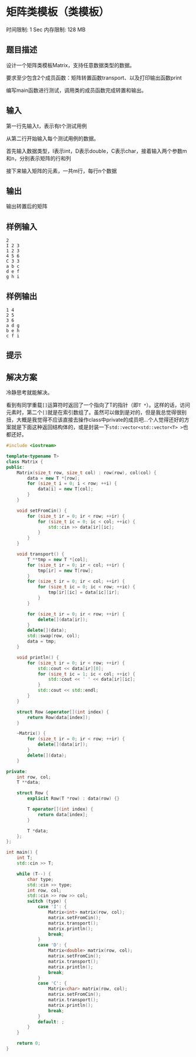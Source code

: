 # 矩阵类模板（类模板）
时间限制: 1 Sec  内存限制: 128 MB

## 题目描述
设计一个矩阵类模板Matrix，支持任意数据类型的数据。

要求至少包含2个成员函数：矩阵转置函数transport、以及打印输出函数print

编写main函数进行测试，调用类的成员函数完成转置和输出。

## 输入
第一行先输入t，表示有t个测试用例

从第二行开始输入每个测试用例的数据。

首先输入数据类型，I表示int，D表示double，C表示char，接着输入两个参数m和n，分别表示矩阵的行和列

接下来输入矩阵的元素，一共m行，每行n个数据

## 输出
输出转置后的矩阵

## 样例输入
    2
    I 2 3
    1 2 3
    4 5 6
    C 3 3
    a b c
    d e f
    g h i

## 样例输出
    1 4
    2 5
    3 6
    a d g
    b e h
    c f i

## 提示

## 解决方案
冷静思考就能解决。

看到有同学重载`[]`运算符时返回了一个指向了T的指针（即`T *`）。这样的话，访问元素时，第二个`[]`就是在索引数组了。虽然可以做到是对的，但是我总觉得很别扭，大概是我觉得不应该直接去操作class中private的成员吧...个人觉得还好的方案就是下面这种返回结构体的，或是封装一下`std::vector<std::vector<T> >`也都还好。

``` cpp
#include <iostream>

template<typename T>
class Matrix {
public:
    Matrix(size_t row, size_t col) : row(row), col(col) {
        data = new T *[row];
        for (size_t i = 0; i < row; ++i) {
            data[i] = new T[col];
        }
    }

    void setFromCin() {
        for (size_t ir = 0; ir < row; ++ir) {
            for (size_t ic = 0; ic < col; ++ic) {
                std::cin >> data[ir][ic];
            }
        }
    }

    void transport() {
        T **tmp = new T *[col];
        for (size_t ir = 0; ir < col; ++ir) {
            tmp[ir] = new T[row];
        }
        for (size_t ir = 0; ir < col; ++ir) {
            for (size_t ic = 0; ic < row; ++ic) {
                tmp[ir][ic] = data[ic][ir];
            }
        }

        for (size_t ir = 0; ir < row; ++ir) {
            delete[](data[ir]);
        }
        delete[](data);
        std::swap(row, col);
        data = tmp;
    }

    void println() {
        for (size_t ir = 0; ir < row; ++ir) {
            std::cout << data[ir][0];
            for (size_t ic = 1; ic < col; ++ic) {
                std::cout << ' ' << data[ir][ic];
            }
            std::cout << std::endl;
        }
    }

    struct Row &operator[](int index) {
        return Row(data[index]);
    }

    ~Matrix() {
        for (size_t ir = 0; ir < row; ++ir) {
            delete[](data[ir]);
        }
        delete[](data);
    }

private:
    int row, col;
    T **data;

    struct Row {
        explicit Row(T *row) : data(row) {}

        T operator[](int index) {
            return data[index];
        }

        T *data;
    };
};

int main() {
    int T;
    std::cin >> T;

    while (T--) {
        char type;
        std::cin >> type;
        int row, col;
        std::cin >> row >> col;
        switch (type) {
            case 'I': {
                Matrix<int> matrix(row, col);
                matrix.setFromCin();
                matrix.transport();
                matrix.println();
                break;
            }
            case 'D': {
                Matrix<double> matrix(row, col);
                matrix.setFromCin();
                matrix.transport();
                matrix.println();
                break;
            }
            case 'C': {
                Matrix<char> matrix(row, col);
                matrix.setFromCin();
                matrix.transport();
                matrix.println();
                break;
            }
            default: ;
        }
    }

    return 0;
}

```
